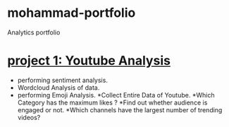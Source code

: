 # mohammad-portfolio
Analytics portfolio

# [project 1: Youtube Analysis](https://github.com/mohammadkhresat/mohammad-portfolio/blob/main/youtube_analysis_MK.ipynb)
* performing sentiment analysis.
* Wordcloud Analysis of data.
* performing Emoji Analysis.
*Collect Entire Data of Youtube.
*Which Category has the maximum likes ?
*Find out whether audience is engaged or not.
*Which channels have the largest number of trending videos?
